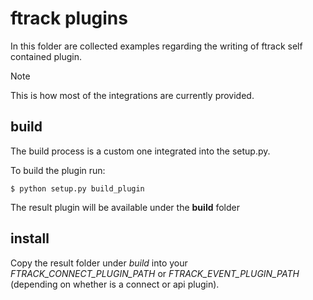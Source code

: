# ftrack plugins

In this folder are collected examples regarding the writing of ftrack
self contained plugin.

Note

This is how most of the integrations are currently provided.

## build

The build process is a custom one integrated into the setup.py.

To build the plugin run:

``` 
$ python setup.py build_plugin
```

The result plugin will be available under the **build** folder

## install

Copy the result folder under *build* into your
*FTRACK_CONNECT_PLUGIN_PATH* or *FTRACK_EVENT_PLUGIN_PATH* (depending on
whether is a connect or api plugin).